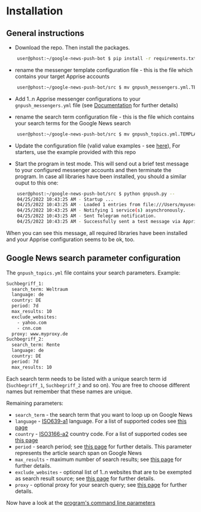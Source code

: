 # Installation

## General instructions

- Download the repo. Then install the packages.

```bash
    user@phost:~/google-news-push-bot $ pip install -r requirements.txt
```

- rename the messenger template configuration file - this is the file which contains your target Apprise accounts

```bash
    user@phost:~/google-news-push-bot/src $ mv gnpush_messengers.yml.TEMPLATE gnpush_messengers.yml
```

- Add 1..n Apprise messenger configurations to your ```gnpush_messengers.yml``` file (see [Documentation](https://github.com/caronc/apprise/wiki/config_yaml) for further details)

- rename the search term configuration file - this is the file which contains your search terms for the Google News search

```bash
    user@phost:~/google-news-push-bot/src $ mv gnpush_topics.yml.TEMPLATE gnpush_topics.yml
```

- Update the configuration file (valid value examples - see [here](https://github.com/ranahaani/GNews/)), For starters, use the example provided with this repo

- Start the program in test mode. This will send out a brief test message to your configured messenger accounts and then terminate the program. In case all libraries have been installed, you should a similar ouput to this one:

```bash
    user@phost:~/google-news-push-bot/src $ python gnpush.py --
    04/25/2022 10:43:25 AM - Startup ...
    04/25/2022 10:43:25 AM - Loaded 1 entries from file:///Users/myuser/google-news-push-bot/src/gnpush_messengers.yml?encoding=utf-8&cache=yes
    04/25/2022 10:43:25 AM - Notifying 1 service(s) asynchronously.
    04/25/2022 10:43:25 AM - Sent Telegram notification.
    04/25/2022 10:43:25 AM - Successfully sent a test message via Apprise
```

When you can see this message, all required libraries have been installed and your Apprise configuration seems to be ok, too.

## Google News search parameter configuration

The ``gnpush_topics.yml`` file contains your search parameters. Example:

```bash
Suchbegriff_1:
  search_term: Weltraum
  language: de
  country: DE
  period: 7d
  max_results: 10
  exclude_websites:
    - yahoo.com
    - cnn.com
  proxy: www.myproxy.de
Suchbegriff_2:
  search_term: Rente
  language: de
  country: DE
  period: 7d
  max_results: 10
```

Each search term needs to be listed with a unique search term id (```Suchbegriff_1```, ```Suchbegriff_2``` and so on). You are free to choose different names but remember that these names are unique.

Remaining parameters:

- ```search_term``` - the search term that you want to loop up on Google News
- ```language``` - [ISO639-a1](https://en.wikipedia.org/wiki/List_of_ISO_639-1_codes) language. For a list of supported codes see [this page](https://github.com/ranahaani/GNews/#supported-languages)
- ```country``` - [ISO3166-a2](https://en.wikipedia.org/wiki/ISO_3166-1_alpha-2) country code. For a list of supported codes see [this page](https://github.com/ranahaani/GNews/#supported-countries)
- ```period``` - search period; see [this page](https://github.com/ranahaani/GNews/#results-specification) for further details. This parameter represents the article search span on Google News
- ```max_results``` - maximum number of search results; see [this page](https://github.com/ranahaani/GNews/#results-specification) for further details.
- ```exclude_websites``` - optional list of 1..n websites that are to be exempted as search result source; see [this page](https://github.com/ranahaani/GNews/#results-specification) for further details.
- ```proxy``` - optional proxy for your search query; see [this page](https://github.com/ranahaani/GNews/#results-specification) for further details.


Now have a look at the [program's command line parameters](COMMANDS.md)